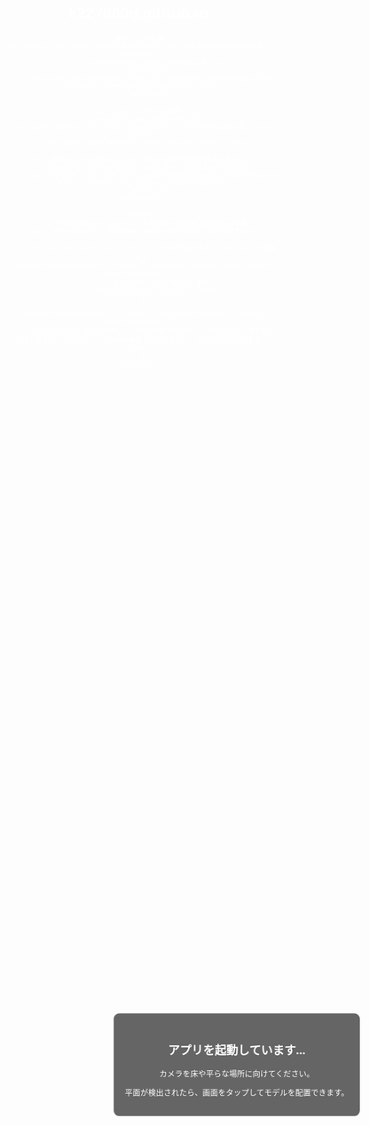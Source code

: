 # k227060g.github.io
<!DOCTYPE html>
<html lang="ja">
<head>
    <meta charset="UTF-8">
    <meta name="viewport" content="width=device-width, initial-scale=1.0">
    <title>AR家具シミュレーションアプリ</title>
    <!-- A-Frameとaframe-arライブラリをCDNから読み込みます -->
    <script src="https://aframe.io/releases/1.3.0/aframe.min.js"></script>
    <script src="https://unpkg.com/aframe-ar/dist/aframe-ar.min.js"></script>
    <style>
        body {
            margin: 0;
            overflow: hidden;
            font-family: 'Arial', sans-serif;
            color: white;
            text-align: center;
        }
        #instructions {
            position: absolute;
            top: 50%;
            left: 50%;
            transform: translate(-50%, -50%);
            z-index: 999;
            background-color: rgba(0, 0, 0, 0.6);
            padding: 20px;
            border-radius: 10px;
            pointer-events: none;
            display: block; /* 初期表示 */
        }
    </style>
</head>
<body>
    <!-- ユーザーへの操作指示メッセージ -->
    <div id="instructions">
        <h2>アプリを起動しています...</h2>
        <p>カメラを床や平らな場所に向けてください。</p>
        <p>平面が検出されたら、画面をタップしてモデルを配置できます。</p>
    </div>

    <!-- ARシーンの定義 -->
    <a-scene ar-hit-test="target:#furniture; on-add:#furniture-added;" embedded>
        <!-- assetsタグ内に3Dモデルを定義します -->
        <a-assets>
            <a-asset-item id="rocks_trees_ao" response-type="arraybuffer" src="rocks_trees_ao.glb"></a-asset-item>
        </a-assets>

        <!-- カメラとライトの設定 -->
        <a-entity camera></a-entity>
        <a-light type="directional" position="1 1 1" intensity="0.5"></a-light>
        <a-light type="ambient" intensity="0.5"></a-light>

        <!-- 配置する3Dモデルのコンテナ。gltf-model属性で読み込みます -->
        <a-entity id="furniture-container" visible="false">
            <a-gltf-model id="furniture" src="#rocks_trees_ao" position="0 0 0" scale="0.1 0.1 0.1"></a-gltf-model>
        </a-entity>
    </a-scene>

    <script>
        // 平面が検出され、オブジェクトが配置された後に実行される関数
        const instructions = document.getElementById('instructions');
        
        // 'ar-hit-test'コンポーネントがオブジェクトを配置すると、このイベントが発生します
        document.querySelector('a-scene').addEventListener('model-placed', function(event) {
            // 指示メッセージを非表示にします
            instructions.style.display = 'none';
        });

        document.querySelector('a-scene').addEventListener('ar-ready', function(event) {
            instructions.innerHTML = '<h2>平面を検出中...</h2><p>カメラを動かして床や壁を探してください。</p><p>画面をタップすると、モデルが配置されます。</p>';
        });
    </script>
</body>
</html>
